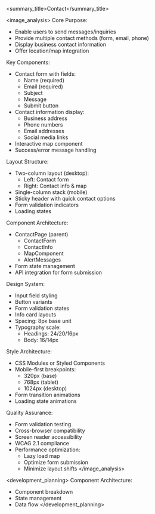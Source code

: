 
<summary_title>Contact</summary_title>

<image_analysis>
Core Purpose:
- Enable users to send messages/inquiries
- Provide multiple contact methods (form, email, phone)
- Display business contact information
- Offer location/map integration

Key Components:
- Contact form with fields:
  - Name (required)
  - Email (required)
  - Subject
  - Message
  - Submit button
- Contact information display:
  - Business address
  - Phone numbers
  - Email addresses
  - Social media links
- Interactive map component
- Success/error message handling

Layout Structure:
- Two-column layout (desktop):
  - Left: Contact form
  - Right: Contact info & map
- Single-column stack (mobile)
- Sticky header with quick contact options
- Form validation indicators
- Loading states

Component Architecture:
- ContactPage (parent)
  - ContactForm
  - ContactInfo
  - MapComponent
  - AlertMessages
- Form state management
- API integration for form submission

Design System:
- Input field styling
- Button variants
- Form validation states
- Info card layouts
- Spacing: 8px base unit
- Typography scale:
  - Headings: 24/20/16px
  - Body: 16/14px

Style Architecture:
- CSS Modules or Styled Components
- Mobile-first breakpoints:
  - 320px (base)
  - 768px (tablet)
  - 1024px (desktop)
- Form transition animations
- Loading state animations

Quality Assurance:
- Form validation testing
- Cross-browser compatibility
- Screen reader accessibility
- WCAG 2.1 compliance
- Performance optimization:
  - Lazy load map
  - Optimize form submission
  - Minimize layout shifts
</image_analysis>

<development_planning>
Component Architecture:
- Component breakdown
- State management
- Data flow
</development_planning>
